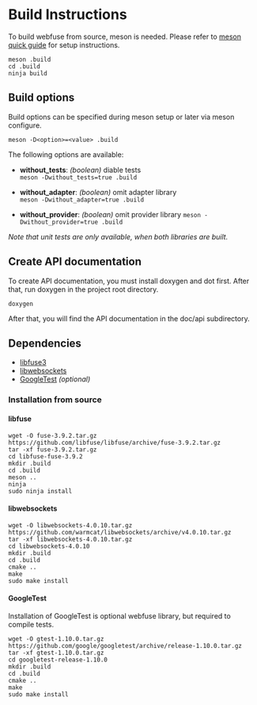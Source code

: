 # Build Instructions

To build webfuse from source, meson is needed.
Please refer to [meson quick guide](https://mesonbuild.com/Quick-guide.html) for setup instructions.

    meson .build
    cd .build
    ninja build

## Build options

Build options can be specified during meson setup or later via meson configure.

    meson -D<option>=<value> .build

The following options are available:

-   **without_tests**: _(boolean)_ diable tests  
    `meson -Dwithout_tests=true .build`

-   **without_adapter**: _(boolean)_ omit adapter library  
    `meson -Dwithout_adapter=true .build`

-   **without_provider**: _(boolean)_ omit provider library
    `meson -Dwithout_provider=true .build`

_Note that unit tests are only available, when both libraries are built._

## Create API documentation

To create API documentation, you must install doxygen and dot first.
After that, run doxygen in the project root directory.

    doxygen

After that, you will find the API documentation in the doc/api subdirectory.

## Dependencies

-   [libfuse3](https://github.com/libfuse/libfuse/)
-   [libwebsockets](https://libwebsockets.org/)
-   [GoogleTest](https://github.com/google/googletest) *(optional)*

### Installation from source

#### libfuse

    wget -O fuse-3.9.2.tar.gz https://github.com/libfuse/libfuse/archive/fuse-3.9.2.tar.gz
    tar -xf fuse-3.9.2.tar.gz
    cd libfuse-fuse-3.9.2
    mkdir .build
    cd .build
    meson ..
    ninja
    sudo ninja install

#### libwebsockets

    wget -O libwebsockets-4.0.10.tar.gz https://github.com/warmcat/libwebsockets/archive/v4.0.10.tar.gz
    tar -xf libwebsockets-4.0.10.tar.gz
    cd libwebsockets-4.0.10
    mkdir .build
    cd .build
    cmake ..
    make
    sudo make install

#### GoogleTest

Installation of GoogleTest is optional webfuse library, but required to compile tests.

    wget -O gtest-1.10.0.tar.gz https://github.com/google/googletest/archive/release-1.10.0.tar.gz
    tar -xf gtest-1.10.0.tar.gz
    cd googletest-release-1.10.0
    mkdir .build
    cd .build
    cmake ..
    make
    sudo make install
